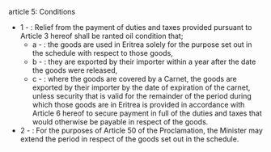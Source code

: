 article 5: Conditions

<ul>
			<li>1 - : Relief from the payment of duties and taxes provided pursuant to Article 3 hereof shall be ranted oil condition that; <ul>
						<li>a - : the goods are used in Eritrea solely for the purpose set out in the schedule with respect to those goods, <ul>
						</ul></li>						<li>b - : they are exported by their importer within a year after the date the goods were released, <ul>
						</ul></li>						<li>c - : where the goods are covered by a Carnet, the goods are exported by their importer by the date of expiration of the carnet, unless security that is valid for the remainder of the period during which those goods are in Eritrea is provided in accordance with Article 6 hereof to secure payment in full of the duties and taxes that would otherwise be payable in respect of the goods. <ul>
						</ul></li>			</ul></li>			<li>2 - : For the purposes of Article 50 of the Proclamation, the Minister may extend the period in respect of the goods set out in the schedule. <ul>
			</ul></li></ul>